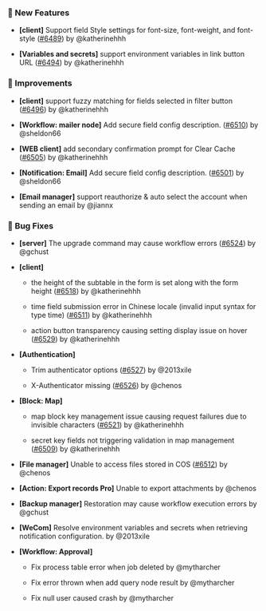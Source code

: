 ### 🎉 New Features

- **[client]** Support field Style settings for font-size, font-weight, and font-style ([#6489](https://github.com/nocobase/nocobase/pull/6489)) by @katherinehhh

- **[Variables and secrets]** support environment variables in link button URL ([#6494](https://github.com/nocobase/nocobase/pull/6494)) by @katherinehhh

### 🚀 Improvements

- **[client]** support fuzzy matching for fields selected in filter button ([#6496](https://github.com/nocobase/nocobase/pull/6496)) by @katherinehhh

- **[Workflow: mailer node]** Add secure field config description. ([#6510](https://github.com/nocobase/nocobase/pull/6510)) by @sheldon66

- **[WEB client]** add secondary confirmation prompt for Clear Cache ([#6505](https://github.com/nocobase/nocobase/pull/6505)) by @katherinehhh

- **[Notification: Email]** Add secure field config description. ([#6501](https://github.com/nocobase/nocobase/pull/6501)) by @sheldon66

- **[Email manager]** support reauthorize & auto select the account when sending an email by @jiannx

### 🐛 Bug Fixes

- **[server]** The upgrade command may cause workflow errors ([#6524](https://github.com/nocobase/nocobase/pull/6524)) by @gchust

- **[client]**
  - the height of the subtable in the form is set along with the form height ([#6518](https://github.com/nocobase/nocobase/pull/6518)) by @katherinehhh

  - time field submission error in Chinese locale (invalid input syntax for type time) ([#6511](https://github.com/nocobase/nocobase/pull/6511)) by @katherinehhh

  - action button transparency causing setting display issue on hover ([#6529](https://github.com/nocobase/nocobase/pull/6529)) by @katherinehhh

- **[Authentication]**
  - Trim authenticator options ([#6527](https://github.com/nocobase/nocobase/pull/6527)) by @2013xile

  - X-Authenticator missing ([#6526](https://github.com/nocobase/nocobase/pull/6526)) by @chenos

- **[Block: Map]**
  - map block key management issue causing request failures due to invisible characters ([#6521](https://github.com/nocobase/nocobase/pull/6521)) by @katherinehhh

  - secret key fields not triggering validation in map management ([#6509](https://github.com/nocobase/nocobase/pull/6509)) by @katherinehhh

- **[File manager]** Unable to access files stored in COS ([#6512](https://github.com/nocobase/nocobase/pull/6512)) by @chenos

- **[Action: Export records Pro]** Unable to export attachments by @chenos

- **[Backup manager]** Restoration may cause workflow execution errors by @gchust

- **[WeCom]** Resolve environment variables and secrets when retrieving notification configuration. by @2013xile

- **[Workflow: Approval]**
  - Fix process table error when job deleted by @mytharcher

  - Fix error thrown when add query node result by @mytharcher

  - Fix null user caused crash by @mytharcher

